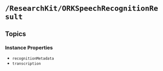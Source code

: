 # ``/ResearchKit/ORKSpeechRecognitionResult``

<!-- The content below this line is auto-generated and is redundant. You should either incorporate it into your content above this line or delete it. -->

## Topics

### Instance Properties

- ``recognitionMetadata``
- ``transcription``
